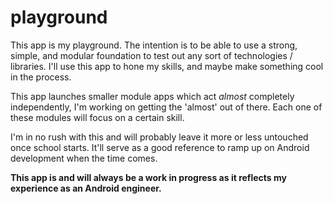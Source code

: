 # playground
This app is my playground. The intention is to be able to use a strong, simple, and modular foundation to test out any sort of technologies / libraries.
I'll use this app to hone my skills, and maybe make something cool in the process.


This app launches smaller module apps which act <i>almost</i> completely independently, I'm working on getting the 'almost' out of there. Each one of these
modules will focus on a certain skill.

I'm in no rush with this and will probably leave it more or less untouched once school starts. It'll serve as a good reference to ramp up on Android development when the time comes. 

<b> This app is and will always be a work in progress as it reflects my experience as an Android engineer.</b>
